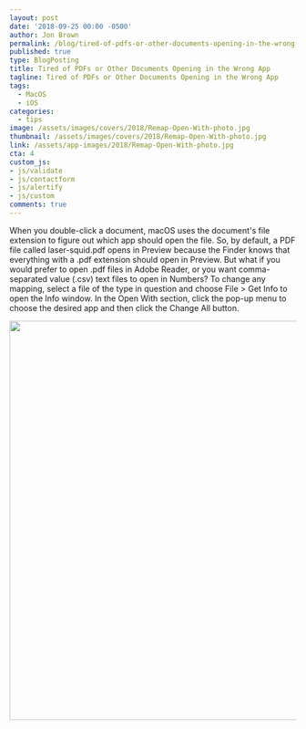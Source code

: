 ```yaml
---
layout: post
date: '2018-09-25 00:00 -0500'
author: Jon Brown
permalink: /blog/tired-of-pdfs-or-other-documents-opening-in-the-wrong-app/
published: true
type: BlogPosting
title: Tired of PDFs or Other Documents Opening in the Wrong App
tagline: Tired of PDFs or Other Documents Opening in the Wrong App
tags:
  - MacOS
  - iOS
categories:
  - tips
image: /assets/images/covers/2018/Remap-Open-With-photo.jpg
thumbnail: /assets/images/covers/2018/Remap-Open-With-photo.jpg
link: /assets/app-images/2018/Remap-Open-With-photo.jpg
cta: 4
custom_js:
- js/validate
- js/contactform
- js/alertify
- js/custom
comments: true
---
```

When you double-click a document, macOS uses the document's file
extension to figure out which app should open the file. So, by default,
a PDF file called laser-squid.pdf opens in Preview because the Finder
knows that everything with a .pdf extension should open in Preview. But
what if you would prefer to open .pdf files in Adobe Reader, or you want
comma-separated value (.csv) text files to open in Numbers? To change
any mapping, select a file of the type in question and choose File \>
Get Info to open the Info window. In the Open With section, click the
pop-up menu to choose the desired app and then click the Change All
button.

<img src="{{ site.site_cdn }}/assets/images/blog/2018/openfinder/image2.png" class="img-fluid rounded m-2" width="700" />
